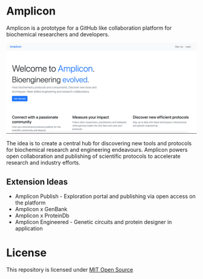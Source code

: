 # Amplicon

Amplicon is a prototype for a GitHub like collaboration platform for biochemical researchers and developers.

![Amplicon homepage screenshot](./docs/img.png)

The idea is to create a central hub for discovering new tools and protocols for biochemical research and engineering endeavours. Amplicon powers open collaboration and publishing of scientific protocols to accelerate research and industry efforts.

## Extension Ideas
* Amplicon Publish - Exploration portal and publishing via open access on the platform
* Amplicon x GenBank
* Amplicon x ProteinDb
* Amplicon Engineered - Genetic circuits and protein designer in application

# License
This repository is licensed under [MIT Open Source](https://opensource.org/licenses/MIT)
